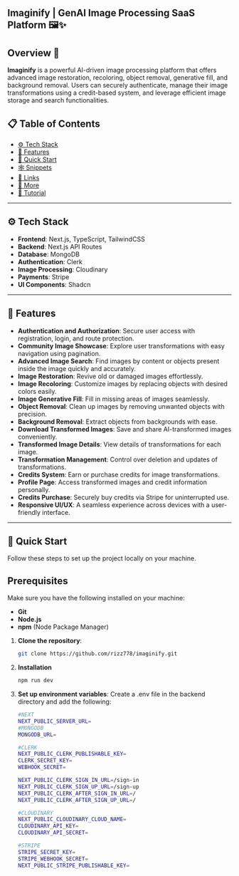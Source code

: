 ## Imaginify | GenAI Image Processing SaaS Platform 🖼️✨

## Overview 📝  
**Imaginify** is a powerful AI-driven image processing platform that offers advanced image restoration, recoloring, object removal, generative fill, and background removal. Users can securely authenticate, manage their image transformations using a credit-based system, and leverage efficient image storage and search functionalities.


## 📋 Table of Contents

- [⚙️ Tech Stack](#️-tech-stack)
- [🔋 Features](#-features)
- [🤸 Quick Start](#-quick-start)
- [🕸️ Snippets](#️-snippets)
- [🔗 Links](#-links)
- [🚀 More](#-more)
- [🚨 Tutorial](#-tutorial)
---

## ⚙️ Tech Stack

- **Frontend**: Next.js, TypeScript, TailwindCSS
- **Backend**: Next.js API Routes
- **Database**: MongoDB
- **Authentication**: Clerk
- **Image Processing**: Cloudinary
- **Payments**: Stripe
- **UI Components**: Shadcn

---

## 🔋 Features

- **Authentication and Authorization**: Secure user access with registration, login, and route protection.
- **Community Image Showcase**: Explore user transformations with easy navigation using pagination.
- **Advanced Image Search**: Find images by content or objects present inside the image quickly and accurately.
- **Image Restoration**: Revive old or damaged images effortlessly.
- **Image Recoloring**: Customize images by replacing objects with desired colors easily.
- **Image Generative Fill**: Fill in missing areas of images seamlessly.
- **Object Removal**: Clean up images by removing unwanted objects with precision.
- **Background Removal**: Extract objects from backgrounds with ease.
- **Download Transformed Images**: Save and share AI-transformed images conveniently.
- **Transformed Image Details**: View details of transformations for each image.
- **Transformation Management**: Control over deletion and updates of transformations.
- **Credits System**: Earn or purchase credits for image transformations.
- **Profile Page**: Access transformed images and credit information personally.
- **Credits Purchase**: Securely buy credits via Stripe for uninterrupted use.
- **Responsive UI/UX**: A seamless experience across devices with a user-friendly interface.

---

## 🤸 Quick Start

Follow these steps to set up the project locally on your machine.

## Prerequisites

Make sure you have the following installed on your machine:

- **Git**
- **Node.js**
- **npm** (Node Package Manager)

1. **Clone the repository**:
   ```bash
   git clone https://github.com/rizz778/imaginify.git

2. **Installation**
   ```bash
   npm run dev
4. **Set up environment variables**:
   Create a .env file in the backend directory and add the following:
   ```bash
   #NEXT
   NEXT_PUBLIC_SERVER_URL=
   #MONGODB
   MONGODB_URL=

   #CLERK
   NEXT_PUBLIC_CLERK_PUBLISHABLE_KEY=
   CLERK_SECRET_KEY=
   WEBHOOK_SECRET=

   NEXT_PUBLIC_CLERK_SIGN_IN_URL=/sign-in
   NEXT_PUBLIC_CLERK_SIGN_UP_URL=/sign-up
   NEXT_PUBLIC_CLERK_AFTER_SIGN_IN_URL=/
   NEXT_PUBLIC_CLERK_AFTER_SIGN_UP_URL=/

   #CLOUDINARY
   NEXT_PUBLIC_CLOUDINARY_CLOUD_NAME=
   CLOUDINARY_API_KEY=
   CLOUDINARY_API_SECRET=

   #STRIPE
   STRIPE_SECRET_KEY=
   STRIPE_WEBHOOK_SECRET=
   NEXT_PUBLIC_STRIPE_PUBLISHABLE_KEY=
